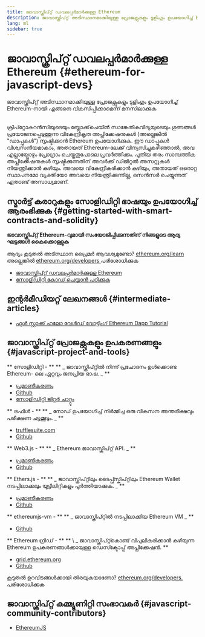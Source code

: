 ```yaml
---
title: ജാവാസ്ക്രിപ്റ്റ് ഡവലപ്പർമാർക്കുള്ള Ethereum
description: ജാവാസ്ക്രിപ്റ്റ് അടിസ്ഥാനമാക്കിയുള്ള പ്രോജക്റ്റുകളും ടൂളിംഗും ഉപയോഗിച്ച് Ethereum നായി എങ്ങനെ വികസിപ്പിക്കാമെന്ന് മനസിലാക്കുക
lang: ml
sidebar: true
---
```


# ജാവാസ്ക്രിപ്റ്റ് ഡവലപ്പർമാർക്കുള്ള Ethereum {#ethereum-for-javascript-devs}

<div class="featured">ജാവാസ്ക്രിപ്റ്റ് അടിസ്ഥാനമാക്കിയുള്ള പ്രോജക്റ്റുകളും ടൂളിംഗും ഉപയോഗിച്ച് Ethereum-നായി എങ്ങനെ വികസിപ്പിക്കാമെന്ന് മനസിലാക്കുക</div><br/>

ക്രിപ്‌റ്റോകറൻസിയുടെയും ബ്ലോക്ക്‌ചെയിൻ സാങ്കേതികവിദ്യയുടെയും ഗുണങ്ങള്‍ പ്രയോജനപ്പെടുത്തുന്ന വികേന്ദ്രീകൃത അപ്ലിക്കേഷനുകൾ (അല്ലെങ്കില്‍ "ഡാപ്പുകൾ") സൃഷ്ടിക്കാൻ Ethereum ഉപയോഗിക്കുക. ഈ ഡാപ്പുകൾ വിശ്വസനീയമാകാം, അതായത് Ethereum-ലേക്ക് വിന്യസിച്ചുകഴിഞ്ഞാൽ, അവ എല്ലായ്പ്പോഴും പ്രോഗ്രാം ചെയ്തതുപോലെ പ്രവർത്തിക്കും. പുതിയ തരം സാമ്പത്തിക അപ്ലിക്കേഷനുകൾ സൃഷ്ടിക്കുന്നതിന് അവർക്ക് ഡിജിറ്റൽ അസറ്റുകൾ നിയന്ത്രിക്കാൻ കഴിയും. അവയെ വികേന്ദ്രീകരിക്കാൻ കഴിയും, അതായത് ഒരൊറ്റ സ്ഥാപനമോ വ്യക്തിയോ അവയെ നിയന്ത്രിക്കുന്നില്ല, സെൻസർ ചെയ്യുന്നത് ഏതാണ്ട് അസാധ്യമാണ്.

## സ്മാർട്ട് കരാറുകളും സോളിഡിറ്റി ഭാഷയും ഉപയോഗിച്ച് ആരംഭിക്കുക {#getting-started-with-smart-contracts-and-solidity}

**ജാവാസ്ക്രിപ്റ്റ് Ethereum-വുമായി സംയോജിപ്പിക്കുന്നതിന് നിങ്ങളുടെ ആദ്യ ഘട്ടങ്ങൾ കൈക്കൊള്ളുക**

ആദ്യം കൂടുതൽ അടിസ്ഥാന പ്രൈമർ ആവശ്യമുണ്ടോ? [ ethereum.org/learn ](/ml/learn/) അല്ലെങ്കിൽ [ ethereum.org/developers ](/ml/developers/) പരിശോധിക്കുക

- [ജാവാസ്ക്രിപ്റ്റ് ഡവലപ്പർമാർക്കുള്ള Ethereum](https://medium.com/@mvmurthy/ethereum-for-web-developers-890be23d1d0c)
- [സോളിഡിറ്റി കോഡ് ചെയ്യാൻ പഠിക്കുക](https://cryptozombies.io/)

## ഇന്റർമീഡിയറ്റ് ലേഖനങ്ങൾ {#intermediate-articles}

- [ഫുൾ സ്റ്റാക്ക് ഹലോ വേൾഡ് വോട്ടിംഗ് Ethereum Dapp Tutorial](https://medium.com/@mvmurthy/full-stack-hello-world-voting-ethereum-dapp-tutorial-part-1-40d2d0d807c2)

## ജാവാസ്ക്രിപ്റ്റ് പ്രോജക്റ്റുകളും ഉപകരണങ്ങളും {#javascript-project-and-tools}

** സോളിഡിറ്റി - ** ** _ ജാവാസ്ക്രിപ്റ്റിൽ നിന്ന് പ്രചോദനം ഉൾക്കൊണ്ട Ethereum- ലെ ഏറ്റവും ജനപ്രിയ ഭാഷ. _ **

- [പ്രമാണീകരണം](https://solidity.readthedocs.io)
- [Github](https://github.com/ethereum/solidity/)
- [സോളിഡിറ്റി ജിറ്റർ ചാറ്റ്റൂം](https://gitter.im/ethereum/solidity/)

** ട്രഫിൾ - ** ** _ നോഡ് ഉപയോഗിച്ച് നിർമ്മിച്ച ഒരു വികസന അന്തരീക്ഷവും പരീക്ഷണ ചട്ടക്കൂടും. _ **

- [trufflesuite.com](https://www.trufflesuite.com/)
- [Github](https://github.com/trufflesuite/truffle)

** Web3.js - ** ** _ Ethereum ജാവാസ്ക്രിപ്റ്റ് API. _ **

- [പ്രമാണീകരണം](https://web3js.readthedocs.io/en/1.0/)
- [Github](https://github.com/ethereum/web3.js/)

** Ethers.js - ** ** _ ജാവാസ്ക്രിപ്റ്റിലും ടൈപ്പ്സ്ക്രിപ്റ്റിലും Ethereum Wallet നടപ്പിലാക്കലും യൂട്ടിലിറ്റികളും പൂർത്തിയാക്കുക. _ **

- [പ്രമാണീകരണം](https://docs.ethers.io/ethers.js/html/)
- [Github](https://github.com/ethers-io/ethers.js/)

** ethereumjs-vm - ** ** _ ജാവാസ്ക്രിപ്റ്റിൽ നടപ്പിലാക്കിയ Ethereum VM _ **

- [Github](https://github.com/ethereumjs/ethereumjs-vm)

** Ethereum ഗ്രിഡ് - ** ** \ \_ ജാവാസ്ക്രിപ്റ്റ്കൊണ്ട് വിപുലീകരിക്കാൻ കഴിയുന്ന Ethereum ഉപകരണങ്ങൾക്കായുള്ള ഡെസ്ക്ടോപ്പ് അപ്ലിക്കേഷൻ. **

- [grid.ethereum.org](https://grid.ethereum.org)
- [Github](https://github.com/ethereum/grid)

കൂടുതൽ ഉറവിടങ്ങൾക്കായി തിരയുകയാണോ? [ ethereum.org/developers. ](/ml/developers/) പരിശോധിക്കുക

## ജാവാസ്ക്രിപ്റ്റ് കമ്മ്യൂണിറ്റി സംഭാവകർ {#javascript-community-contributors}

- [EthereumJS](https://ethereumjs.github.io)

